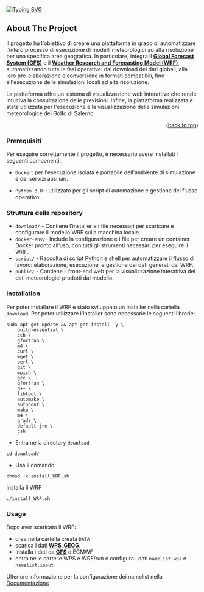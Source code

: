 <a id="readme-top"></a>


[![Typing SVG](https://readme-typing-svg.herokuapp.com/?color=dcebfd&size=35&center=true&vCenter=true&width=1000&lines=WRF4Salerno)](https://git.io/typing-svg)

<!-- ABOUT THE PROJECT -->
## About The Project
Il progetto ha l'obiettivo di creare una piattaforma in grado di automatizzare l’intero processo di esecuzione di modelli meteorologici ad alta risoluzione per una specifica area geografica.
In particolare, integra il [**Global Forecast System (GFS)**](https://www.ncei.noaa.gov/products/weather-climate-models/global-forecast) e il [**Weather Research and Forecasting Model (WRF)**](https://github.com/wrf-model/WRF), automatizzando tutte le fasi operative: dal download dei dati globali, alla loro pre-elaborazione e conversione in formati compatibili, fino all'esecuzione delle simulazioni locali ad alta risoluzione.

La piattaforma offre un sistema di visualizzazione web interattivo  che rende intuitiva la consultazione delle previsioni.
Infine, la piattaforma realizzata è stata utilizzata per l'esecuzione e la visualizzazione delle simulazioni meteorologice del Golfo di Salerno.
<p align="right">(<a href="#readme-top">back to top</a>)</p>

<!-- GETTING STARTED -->

### Prerequisiti
Per eseguire correttamente il progetto, è necessario avere installati i seguenti componenti:

* `Docker`: per l'esecuzione isolata e portabile dell'ambiente di simulazione e dei servizi ausiliari.

* `Python 3.8+`: utilizzato per gli script di automazione e gestione del flusso operativo.

### Struttura della repository
* `download/` - Contiene l’installer e i file necessari per scaricare e configurare il modello WRF sulla macchina locale.
* `docker-env/`- Include la configurazione e i file per creare un container Docker pronto all’uso, con tutti gli strumenti necessari per eseguire il WRF.
* `script/` - Raccolta di script Python e shell per automatizzare il flusso di lavoro: elaborazione, esecuzione, e gestione dei dati generati dal WRF.
* `public/` - Contiene il front-end web per la visualizzazione interattiva dei dati meteorologici prodotti dal modello.

### Installation

Per poter installare il WRF è stato sviluppato un installer nella cartella `download`. 
Per poter utilizzare l'installer sono necessarie le seguenti librerie:

```
sudo apt-get update && apt-get install -y \
    build-essential \
    csh \
    gfortran \
    m4 \
    curl \
    wget \
    perl \
    git \
    mpich \
    gcc \
    gfortran \
    g++ \
    libtool \
    automake \
    autoconf \
    make \
    m4 \
    grads \
    default-jre \
    csh
```

* Entra nella directory `download`
```
cd download/
```
* Usa il comando:
```
chmod +x install_WRF.sh
```
Installa il WRF
```
./install_WRF.sh
```

### Usage
Dopo aver scaricato il WRF:
* crea nella cartella creata `DATA` 
* scarica i dati [**WPS_GEOG**](http://www2.mmm.ucar.edu/wrf/users/download/get_sources_wps_geog.html).
* Installa i dati da [**GFS**](https://www.ncei.noaa.gov/products/weather-climate-models/global-forecast) o ECMWF
* entra nelle cartelle WPS e WRF/run e configura i dati `namelist.wps` e `namelist.input` 

Ulteriore informazione per la configurazione dei namelist nella [Documentazione](https://www2.mmm.ucar.edu/wrf/users/wrf_users_guide/build/html/namelist_variables.html)




